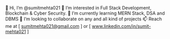 👋 Hi, I’m @sumitmehta021
👀 I’m interested in Full Stack Development, Blockchain & Cyber Security.
🌱 I’m currently learning MERN Stack, DSA and DBMS
💞️ I’m looking to collaborate on any and all kind of projects
📫 Reach me at [ sumitmehta021@gmail.com ] or [ www.linkedin.com/in/sumit-mehta021 ]
